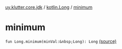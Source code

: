 [uy.klutter.core.jdk](../index.md) / [kotlin.Long](index.md) / [minimum](.)


# minimum
`fun Long.minimum(minVal:&nbsp;Long): Long` [(source)](https://github.com/kohesive/klutter/blob/master/core-jdk6/src/main/kotlin/uy/klutter/core/jdk/Numbers.kt#L11)


